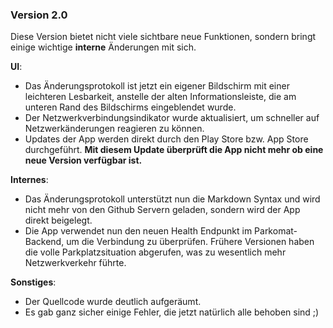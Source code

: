 ### Version 2.0
Diese Version bietet nicht viele sichtbare neue Funktionen, sondern bringt einige wichtige **interne** Änderungen mit sich.

**UI**:
* Das Änderungsprotokoll ist jetzt ein eigener Bildschirm mit einer leichteren Lesbarkeit, anstelle der alten Informationsleiste, die am unteren Rand des Bildschirms eingeblendet wurde.
* Der Netzwerkverbindungsindikator wurde aktualisiert, um schneller auf Netzwerkänderungen reagieren zu können.
* Updates der App werden direkt durch den Play Store bzw. App Store durchgeführt. 
  **Mit diesem Update überprüft die App nicht mehr ob eine neue Version verfügbar ist.**  

**Internes**: 
* Das Änderungsprotokoll unterstützt nun die Markdown Syntax und wird nicht mehr von den Github Servern geladen, sondern wird der App direkt beigelegt.
* Die App verwendet nun den neuen Health Endpunkt im Parkomat-Backend, um die Verbindung zu überprüfen.
  Frühere Versionen haben die volle Parkplatzsituation abgerufen, was zu wesentlich mehr Netzwerkverkehr führte.

**Sonstiges**:
* Der Quellcode wurde deutlich aufgeräumt.
* Es gab ganz sicher einige Fehler, die jetzt natürlich alle behoben sind ;) 

